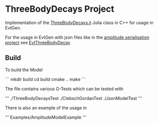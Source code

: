 # ThreeBodyDecays Project

Implementation of the [ThreeBodyDecays.jl](https://github.com/mmikhasenko/ThreeBodyDecays.jl) Julia class in C++ for usage in EvtGen.

For the usage in EvtGen with json files like in the [amplitude serialisation project](https://github.com/RUB-EP1/amplitude-serialization/tree/main) see [EvtThreeBodyDecay](https://github.com/H178561/EvtThreeBodyDecay)


## Build

To build the Model 

´´´
mkdir build
cd build
cmake ..
make
´´´

The file contains various G-Tests which can be tested with

'''
./ThreeBodyDecaysTest
./ClebschGordanTest
./JsonModelTest
'''

There is also an example of the usage in 

'''
Examples/AmplitudeModelExample
'''
